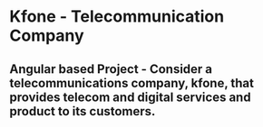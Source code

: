 # Kfone - Telecommunication Company

## Angular based Project - Consider a telecommunications company, kfone, that provides telecom and digital services and product to its customers.